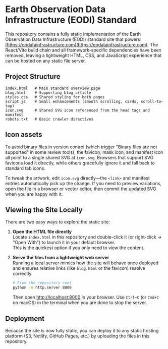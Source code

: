 # Earth Observation Data Infrastructure (EODI) Standard

This repository contains a fully static implementation of the Earth Observation Data Infrastructure (EODI) standard site that powers [https://eodatainfrastructure.com](https://eodatainfrastructure.com). The React/Vite build chain and all framework-specific dependencies have been removed, leaving a lightweight HTML, CSS, and JavaScript experience that can be hosted on any static file server.

## Project Structure

```
index.html   # Main standard overview page
blog.html    # Supporting blog article
styles.css   # Shared styling for both pages
script.js    # Small enhancements (smooth scrolling, cards, scroll-to-top)
icon.svg     # Shared SVG icon referenced from the head tags and manifest
robots.txt   # Basic crawler directives
```

## Icon assets

To avoid binary files in version control (which trigger "Binary files are not supported" in some review tools), the favicon, mask icon, and manifest icon all point to a single shared SVG at `icon.svg`. Browsers that support SVG favicons load it directly, while others gracefully ignore it and fall back to standard tab icons.

To tweak the artwork, edit `icon.svg` directly—the `<link>` and manifest entries automatically pick up the change. If you need to preview variations, open the file in a browser or vector editor, then commit the updated SVG when you are happy with it.

## Viewing the Site Locally

There are two easy ways to explore the static site:

1. **Open the HTML file directly**  
   Locate `index.html` in this repository and double-click it (or right-click → "Open With") to launch it in your default browser.  
   This is the quickest option if you only need to view the content.

2. **Serve the files from a lightweight web server**  
   Running a local server mimics how the site will behave once deployed and ensures relative links (like `blog.html` or the favicon) resolve correctly.

   ```sh
   # From the repository root
   python -m http.server 8000
   ```

   Then open [http://localhost:8000](http://localhost:8000) in your browser. Use `Ctrl+C` (or `Cmd+C` on macOS) in the terminal when you are done to stop the server.

## Deployment

Because the site is now fully static, you can deploy it to any static hosting platform (S3, Netlify, GitHub Pages, etc.) by uploading the files in this repository.
